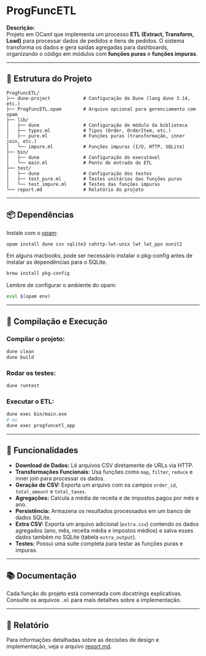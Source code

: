 # ProgFuncETL

**Descrição:**  
Projeto em OCaml que implementa um processo **ETL (Extract, Transform, Load)** para processar dados de pedidos e itens de pedidos. O sistema transforma os dados e gera saídas agregadas para dashboards, organizando o código em módulos com **funções puras** e **funções impuras**.

---

## 📁 Estrutura do Projeto

```
ProgFuncETL/
├── dune-project            # Configuração do Dune (lang dune 3.14, etc.)
├── ProgFuncETL.opam        # Arquivo opcional para gerenciamento com opam
├── lib/
│   ├── dune                # Configuração do módulo da biblioteca
│   ├── types.ml            # Tipos (Order, OrderItem, etc.)
│   ├── pure.ml             # Funções puras (transformação, inner join, etc.)
│   └── impure.ml           # Funções impuras (I/O, HTTP, SQLite)
├── bin/
│   ├── dune                # Configuração do executável
│   └── main.ml             # Ponto de entrada do ETL
├── test/
│   ├── dune                # Configuração dos testes
│   ├── test_pure.ml        # Testes unitários das funções puras
│   └── test_impure.ml      # Testes das funções impuras
└── report.md               # Relatório do projeto
```

---

## 📦 Dependências

Instale com o [opam](https://opam.ocaml.org/):

```bash
opam install dune csv sqlite3 cohttp-lwt-unix lwt lwt_ppx ounit2
```

Em alguns macbooks, pode ser necessário instalar o pkg-config antes de instalar as dependências para o SQLite.

```bash
brew install pkg-config
```

Lembre de configurar o ambiente do opam:

```bash
eval $(opam env)
```

---

## 🔧 Compilação e Execução

### Compilar o projeto:
```bash
dune clean
dune build
```

### Rodar os testes:
```bash
dune runtest
```

### Executar o ETL:
```bash
dune exec bin/main.exe
# ou
dune exec progfuncetl_app
```

---

## 🚀 Funcionalidades

- **Download de Dados:** Lê arquivos CSV diretamente de URLs via HTTP.
- **Transformações Funcionais:** Usa funções como `map`, `filter`, `reduce` e inner join para processar os dados.
- **Geração de CSV:** Exporta um arquivo com os campos `order_id`, `total_amount` e `total_taxes`.
- **Agregações:** Calcula a média de receita e de impostos pagos por mês e ano.
- **Persistência:** Armazena os resultados processados em um banco de dados SQLite.
- **Extra CSV:** Exporta um arquivo adicional (`extra.csv`) contendo os dados agregados (ano, mês, receita média e impostos médios) e salva esses dados também no SQLite (tabela `extra_output`).
- **Testes:** Possui uma suíte completa para testar as funções puras e impuras.

---

## 📚 Documentação

Cada função do projeto está comentada com docstrings explicativas. Consulte os arquivos `.ml` para mais detalhes sobre a implementação.

---

## 📑 Relatório

Para informações detalhadas sobre as decisões de design e implementação, veja o arquivo [report.md](report.md).
